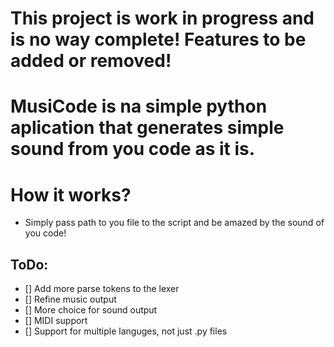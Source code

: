 # This project is work in progress and is no way complete! Features to be added or removed!

# MusiCode is na simple python aplication that generates simple sound from you code as it is.
# How it works?
- Simply pass path to you file to the script and be amazed by the sound of you code!

## ToDo:
- [] Add more parse tokens to the lexer
- [] Refine music output
- [] More choice for sound output
- [] MIDI support
- [] Support for multiple languges, not just .py files
